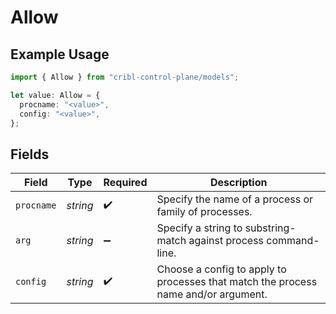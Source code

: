 # Allow

## Example Usage

```typescript
import { Allow } from "cribl-control-plane/models";

let value: Allow = {
  procname: "<value>",
  config: "<value>",
};
```

## Fields

| Field                                                                              | Type                                                                               | Required                                                                           | Description                                                                        |
| ---------------------------------------------------------------------------------- | ---------------------------------------------------------------------------------- | ---------------------------------------------------------------------------------- | ---------------------------------------------------------------------------------- |
| `procname`                                                                         | *string*                                                                           | :heavy_check_mark:                                                                 | Specify the name of a process or family of processes.                              |
| `arg`                                                                              | *string*                                                                           | :heavy_minus_sign:                                                                 | Specify a string to substring-match against process command-line.                  |
| `config`                                                                           | *string*                                                                           | :heavy_check_mark:                                                                 | Choose a config to apply to processes that match the process name and/or argument. |